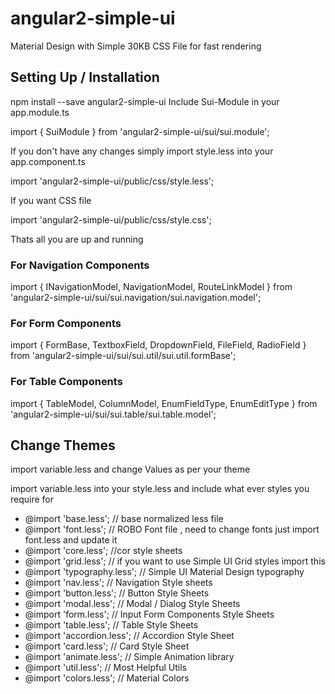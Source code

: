 # angular2-simple-ui

Material Design with Simple 30KB CSS File for fast rendering

## Setting Up / Installation ## 

npm install --save angular2-simple-ui
Include Sui-Module in your  app.module.ts

 import { SuiModule } from 'angular2-simple-ui/sui/sui.module';

If you don't have any changes simply  import  style.less into your app.component.ts
 
 import 'angular2-simple-ui/public/css/style.less';

If you want CSS file 

 import 'angular2-simple-ui/public/css/style.css';

Thats all you are up and running

### For Navigation Components ###
 
 import { INavigationModel,
         NavigationModel,
         RouteLinkModel } from 'angular2-simple-ui/sui/sui.navigation/sui.navigation.model';


### For Form Components ###
import { FormBase,
        TextboxField,
        DropdownField,
        FileField,
        RadioField } from 'angular2-simple-ui/sui/sui.util/sui.util.formBase';

### For Table Components ###
import {
  TableModel,
  ColumnModel,
  EnumFieldType,
  EnumEditType
} from 'angular2-simple-ui/sui/sui.table/sui.table.model';

## Change Themes ##
 
 import variable.less and change Values as per your theme 

 import variable.less into your style.less and include what ever styles you require for

 
* @import 'base.less'; // base normalized less file
* @import 'font.less'; // ROBO Font file , need to change fonts just import font.less and update it
* @import 'core.less'; //cor style sheets
* @import 'grid.less'; // if you want to use Simple UI Grid styles import this
* @import 'typography.less'; // Simple UI Material Design typography
* @import 'nav.less'; // Navigation Style sheets
* @import 'button.less'; // Button Style Sheets
* @import 'modal.less'; // Modal / Dialog Style Sheets
* @import 'form.less'; // Input Form Components Style Sheets
* @import 'table.less'; // Table Style Sheets
* @import 'accordion.less'; // Accordion Style Sheet
* @import 'card.less'; // Card Style Sheet
* @import 'animate.less'; // Simple Animation library
* @import 'util.less'; // Most Helpful Utils
* @import 'colors.less'; // Material Colors

